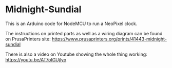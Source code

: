 # Midnight-Sundial
This is an Arduino code for NodeMCU to run a NeoPixel clock.

The instructions on printed parts as well as a wiring diagram can be found on PrusaPrinters site: 
https://www.prusaprinters.org/prints/41443-midnight-sundial

There is also a video on Youtube showing the whole thing working: 
https://youtu.be/AT7oIGUjlyo
